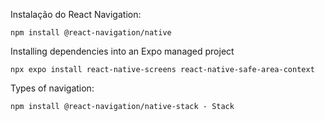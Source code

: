 Instalação do React Navigation:

    npm install @react-navigation/native

Installing dependencies into an Expo managed project
    
    npx expo install react-native-screens react-native-safe-area-context

Types of navigation:
    
    npm install @react-navigation/native-stack - Stack
